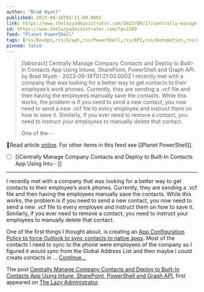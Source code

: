 ```yaml
---
author: "Brad Wyatt"
published: 2023-09-18T01:21:00.000Z
link: https://www.thelazyadministrator.com/2023/09/17/centrally-manage-company-contacts-and-deploy-to-built-in-contacts-app-using-intune-sharepoint-powershell-and-graph-api/
id: https://www.thelazyadministrator.com/?p=3309
feed: "Planet PowerShell"
tags: [rss/DevOps,rss/Graph,rss/PowerShell,rss/API,rss/Automation,rss/Azure,rss/Contacts,rss/Endpoint,rss/Intune,rss/REST]
pinned: false
---
```

> [!abstract] Centrally Manage Company Contacts and Deploy to Built-In Contacts App Using Intune, SharePoint, PowerShell and Graph API. by Brad Wyatt - 2023-09-18T01:21:00.000Z
> I recently met with a company that was looking for a better way to get contacts to their employee’s work phones. Currently, they are sending a .vcf file and then having the employees manually save the contacts. While this works, the problem is if you need to send a new contact, you now need to send a new .vcf file to every employee and instruct them on how to save it. Similarly, if you ever need to remove a contact, you need to instruct your employees to manually delete that contact.
> 
> One of the⋯

🔗Read article [online](https://www.thelazyadministrator.com/2023/09/17/centrally-manage-company-contacts-and-deploy-to-built-in-contacts-app-using-intune-sharepoint-powershell-and-graph-api/). For other items in this feed see [[Planet PowerShell]].

- [ ] [[Centrally Manage Company Contacts and Deploy to Built-In Contacts App Using Intu⋯]]
- - -
I recently met with a company that was looking for a better way to get contacts to their employee’s work phones. Currently, they are sending a .vcf file and then having the employees manually save the contacts. While this works, the problem is if you need to send a new contact, you now need to send a new .vcf file to every employee and instruct them on how to save it. Similarly, if you ever need to remove a contact, you need to instruct your employees to manually delete that contact.

One of the first things I thought about, is creating an [App Configuration Policy to force Outlook to sync contacts to native apps](https://www.inthecloud247.com/automatically-configure-outlook-contact-sync-to-the-native-contacts-app-with-microsoft-intune/). Most of the contacts I need to sync to the phone were employees of the company so I figured it would sync from the Global Address List and then maybe I could create contacts in … [Continue...](https://www.thelazyadministrator.com/2023/09/17/centrally-manage-company-contacts-and-deploy-to-built-in-contacts-app-using-intune-sharepoint-powershell-and-graph-api/)

The post [Centrally Manage Company Contacts and Deploy to Built-In Contacts App Using Intune, SharePoint, PowerShell and Graph API.](https://www.thelazyadministrator.com/2023/09/17/centrally-manage-company-contacts-and-deploy-to-built-in-contacts-app-using-intune-sharepoint-powershell-and-graph-api/) first appeared on [The Lazy Administrator](https://www.thelazyadministrator.com).
